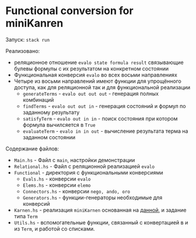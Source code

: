 # Functional conversion for miniKanren

Запуск: `stack run`

Реализовано: 
* реляционное отношение `evalo state formula result` связывающие булевы формулы с их результатом на конкретном состоянии
* Функциональная конверсия `evalo` во всех восьми направлениях 
* Четыре из восьми направлений имеют функции для упрощённого доступа, как для реляционной так и для функциональной реализации 
  * `generateTerms` - `evalo out out out` - генерация полных комбинаций 
  * `findTerms` - `evalo out out in` - генерация состояний и формул по заданному результату
  * `satisfyTerm` - `evalo out in in` - поиск состояния при котором формула вычилсяется в `True`
  * `evaluateTerm` - `evalo in in out` - вычисление результата терма на заданном состоянии

Содержание файлов:

* `Main.hs` - Файл с `main`, настройки демонстрации
* `Relational.hs` - Файл с реляционной реализацией `evalo`
* `Functional` - директория с функциональными конверсиями
  * `Evals.hs` - конверсии `evalo`
  * `Elems.hs` - конверсии `elemo`
  * `Connectors.hs` - конверсии `nego, ando, oro`
  * `Generators.hs` - функции-генераторы необходимые для конверсий
* `Karnen.hs` - реализация `miniKarnen` основанная на [данной](https://gist.github.com/msullivan/4223fd47991acbe045ec#file-microkanren-hs), и задание типа `Term`
* `Utils.hs` - вспомогательные функции, связанный с конвертацией в и из `Term`, и работой со списками.